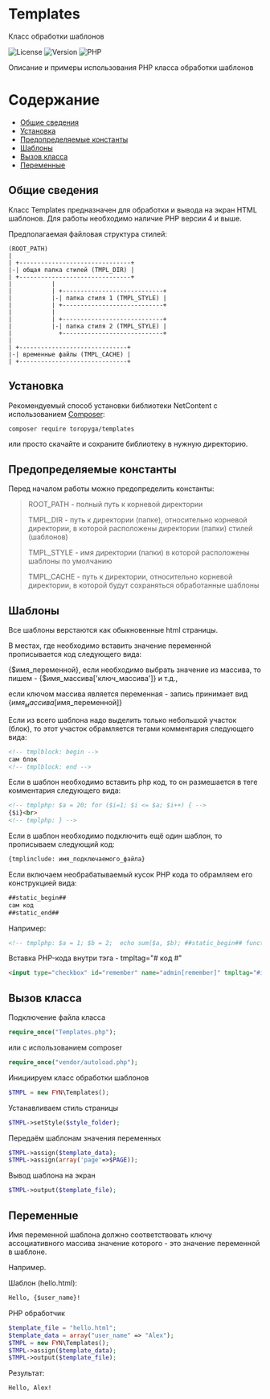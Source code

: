 # Templates
Класс обработки шаблонов

![License](https://img.shields.io/badge/license-MIT-brightgreen.svg)
![Version](https://img.shields.io/badge/version-v4.0.4-blue.svg)
![PHP](https://img.shields.io/badge/php-v5.5_--_v8-blueviolet.svg)

Описание и примеры использования PHP класса обработки шаблонов

# Содержание

- [Общие сведения](#общие-сведения)
- [Установка](#Установка)
- [Предопределяемые константы](#предопределяемые-константы)
- [Шаблоны](#шаблоны)
- [Вызов класса](#вызов-класса)
- [Переменные](#переменные)

## Общие сведения
Класс Templates предназначен для обработки и вывода на экран HTML шаблонов.
Для работы необходимо наличие PHP версии 4 и выше.

Предполагаемая файловая структура стилей:

```
(ROOT_PATH)
|
| +-------------------------------+
|-| общая папка стилей (TMPL_DIR) |
| +-------------------------------+
|           |
|           | +----------------------------+
|           |-| папка стиля 1 (TMPL_STYLE) |
|           | +----------------------------+
|           |
|           | +----------------------------+
|           |-| папка стиля 2 (TMPL_STYLE) |
|             +----------------------------+
|
| +------------------------------+
|-| временные файлы (TMPL_CACHE) |
| +------------------------------+
```

## Установка

Рекомендуемый способ установки библиотеки NetContent с использованием [Composer](http://getcomposer.org/):

```bash
composer require toropyga/templates
```
или просто скачайте и сохраните библиотеку в нужную директорию.

## Предопределяемые константы

Перед началом работы можно предопределить константы:
>ROOT_PATH - полный путь к корневой директории
>
>TMPL_DIR - путь к директории (папке), относительно корневой директории, в которой расположены директории (папки) стилей (шаблонов)
>
>TMPL_STYLE - имя директории (папки) в которой расположены шаблоны по умолчанию
>
>TMPL_CACHE - путь к директории, относительно корневой директории, в которой будут сохраняться обработанные шаблоны

## Шаблоны

Все шаблоны верстаются как обыкновенные html страницы.

В местах, где необходимо вставить значение переменной прописывается код следующего вида:

{$имя_переменной}, если необходимо выбрать значение из массива, то пишем - {$имя_массива['ключ_массива']} и т.д.,

если ключом массива является переменная - запись принимает вид {$имя_массива[$имя_переменной]}

Если из всего шаблона надо выделить только небольшой участок (блок), то этот участок обрамляется
тегами комментария следующего вида:
```html
<!-- tmplblock: begin -->
сам блок
<!-- tmplblock: end -->
```
Если в шаблон необходимо вставить php код, то он размешается в теге комментария
следующего вида:
```html
<!-- tmplphp: $a = 20; for ($i=1; $i <= $a; $i++) { -->
{$i}<br>
<!-- tmplphp: } -->
```
Если в шаблон необходимо подключить ещё один шаблон, то прописываем следующий код:
```html
{tmplinclude: имя_подключаемого_файла}
```
Если включаем необрабатываемый кусок PHP кода то обрамляем его конструкцией вида:
```html
##static_begin##
сам код
##static_end##
```
Например: 
```html
<!-- tmplphp: $a = 1; $b = 2;  echo sum($a, $b); ##static_begin## function sum($a, $b) { return ($a+$b); } ##static_end## -->
```
Вставка PHP-кода внутри тэга - tmpltag="# код #"
```html
<input type="checkbox" id="remember" name="admin[remember]" tmpltag="#if ($remember) {#" checked tmpltag="#}#" value="1" class="non">
```

## Вызов класса

Подключение файла класса
```php
require_once("Templates.php");
```
или с использованием composer
```php
require_once("vendor/autoload.php");
```
Инициируем класс обработки шаблонов
```php
$TMPL = new FYN\Templates();
```
Устанавливаем стиль страницы
```php
$TMPL->setStyle($style_folder);
```
Передаём шаблонам значения переменных
```php
$TMPL->assign($template_data);
$TMPL->assign(array('page'=>$PAGE));
```
Вывод шаблона на экран
```php
$TMPL->output($template_file);
```

## Переменные

Имя переменной шаблона должно соответствовать ключу ассоциативного массива значение которого - это значение переменной в шаблоне.

Например.

Шаблон (hello.html): 
```html
Hello, {$user_name}!
```
PHP обработчик
```php
$template_file = "hello.html";
$template_data = array("user_name" => "Alex");
$TMPL = new FYN\Templates();
$TMPL->assign($template_data);
$TMPL->output($template_file);
```
Результат:
```html
Hello, Alex!
```



